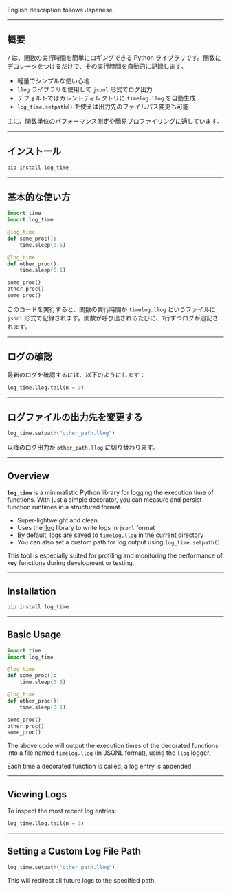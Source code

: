 English description follows Japanese.

---

## 概要

**`/`** は、関数の実行時間を簡単にロギングできる Python ライブラリです。関数にデコレータをつけるだけで、その実行時間を自動的に記録します。

* 軽量でシンプルな使い心地
* `llog` ライブラリを使用して `jsonl` 形式でログ出力
* デフォルトではカレントディレクトリに `timelog.llog` を自動生成
* `log_time.setpath()` を使えば出力先のファイルパス変更も可能

主に、関数単位のパフォーマンス測定や簡易プロファイリングに適しています。

---

## インストール

```bash
pip install log_time
```

---

## 基本的な使い方

```python
import time
import log_time

@log_time
def some_proc():
	time.sleep(0.5)

@log_time
def other_proc():
	time.sleep(0.1)

some_proc()
other_proc()
some_proc()
```

このコードを実行すると、関数の実行時間が `timelog.llog` というファイルに `jsonl` 形式で記録されます。関数が呼び出されるたびに、1行ずつログが追記されます。

---

## ログの確認

最新のログを確認するには、以下のようにします：

```python
log_time.llog.tail(n = 3)
```

---

## ログファイルの出力先を変更する

```python
log_time.setpath("other_path.llog")
```

以降のログ出力が `other_path.llog` に切り替わります。

---

## Overview

**`log_time`** is a minimalistic Python library for logging the execution time of functions. With just a simple decorator, you can measure and persist function runtimes in a structured format.

* Super-lightweight and clean
* Uses the [llog](https://pypi.org/project/llog/) library to write logs in `jsonl` format
* By default, logs are saved to `timelog.llog` in the current directory
* You can also set a custom path for log output using `log_time.setpath()`

This tool is especially suited for profiling and monitoring the performance of key functions during development or testing.

---

## Installation

```bash
pip install log_time
```

---

## Basic Usage

```python
import time
import log_time

@log_time
def some_proc():
	time.sleep(0.5)

@log_time
def other_proc():
	time.sleep(0.1)

some_proc()
other_proc()
some_proc()
```

The above code will output the execution times of the decorated functions into a file named `timelog.llog` (in JSONL format), using the `llog` logger.

Each time a decorated function is called, a log entry is appended.

---

## Viewing Logs

To inspect the most recent log entries:

```python
log_time.llog.tail(n = 3)
```

---

## Setting a Custom Log File Path

```python
log_time.setpath("other_path.llog")
```

This will redirect all future logs to the specified path.
